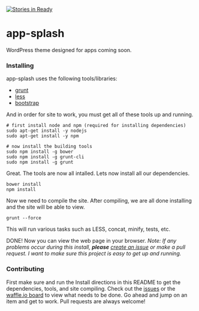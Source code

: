 [![Stories in Ready](https://badge.waffle.io/levibostian/app-splash.png?label=ready&title=Ready)](https://waffle.io/levibostian/app-splash)
# app-splash
WordPress theme designed for apps coming soon.


### Installing

app-splash uses the following tools/libraries:

* [grunt](http://gruntjs.com)
* [less](http://lesscss.org/)
* [bootstrap](http://getbootstrap.com/)

And in order for site to work, you must get all of these tools up and running.

```
# first install node and npm (required for installing dependencies)
sudo apt-get install -y nodejs
sudo apt-get install -y npm

# now install the building tools
sudo npm install -g bower
sudo npm install -g grunt-cli
sudo npm install -g grunt
```

Great. The tools are now all intalled. Lets now install all our dependencies.

```
bower install
npm install
```

Now we need to compile the site. After compiling, we are all done installing and the site will be able to view.

```
grunt --force
```

This will run various tasks such as LESS, concat, minify, tests, etc.

DONE! Now you can view the web page in your browser.
*Note: If any problems occur during this install, **please** [create an issue](https://github.com/levibostian/app-splash/issues) or make a pull request.
I want to make sure this project is easy to get up and running.*

### Contributing

First make sure and run the Install directions in this README to get the dependencies, tools, and site compiling.
Check out the [issues](https://github.com/levibostian/app-splash/issues) or the [waffle.io board](https://waffle.io/levibostian/app-splash) to view what needs to be done. Go ahead and jump on an item and get to work. Pull requests are always welcome!

